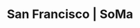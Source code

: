 ---
title:  "San Francisco | SoMa"
image: 'regions/san-francisco/soma.jpg'
section_1_header: "SoMa"
section_1_alt_header: "in Soma"
description: >
    An epicenter of both enterprise and nightlife, SoMa (South of Market) is home to the biggest building developments in 
    San Francisco as well as a high density of tech startups - making it one of the hottest neighborhoods for recent Bay 
    Area transplants. While a multitude of gorgeous new high rises boast spectacular views and convenience, many of the 
    luxury condos, lofts and apartments lack closet space. While some buildings have some storage on site, availability is 
    limited and often very expensive. 
section_2_header: "Need more space in SoMa?"
section_3_header: "Omni Picks in SoMa"
permalink: /san-francisco/soma/
google_maps_link: "https://www.google.com/maps/d/u/0/embed?mid=zhzCiwYZIgW0.kk_wQKagUnRI"
alt_header: true
places:
    coffee:
        - '<a href="https://sightglasscoffee.com/">Sightglass Coffee | 270 7th Street</a>'
        - '<a href="https://bluebottlecoffee.com/cafes/mint-plaza">Blue Bottle | 66 Mint Plaza</a>'
    restaurants:
        - '<a href="http://marlowesf.com/">Marlowe | 500 Brannan Street</a>'
        - '<a href="http://www.zerozerosf.com/">Zero Zero | 826 Folsom Street</a>'
        - '<a href="http://cockscombsf.com/">Cockscomb | 564 4th Street</a>'
    bars:
        - '<a href="http://citybeerstore.com/">City Beer Store | 1168 Folsom Street</a>'
        - '<a href="http://pressclubsf.com/">Press Club | 20 Yerba Buena Lane</a>'
        - '<a href="http://www.hotelutah.com/">Hotel Utah | 500 4th Street</a>'
buildings:
    - '<a href="http://www.equityapartments.com/san-francisco-bay/soma/77-bluxome-apartments">77 Bluxome Apartments</a>'
    - '<a href="http://vanguardproperties.com/building/Blu">SF Blu</a>'
    - '<a href="https://sfmoderncondos.com/neighborhoods/south-of-market-soma/the-palms/">The Palms</a>'
    - '<a href="http://www.panoramiclivingsf.com/?gclid=CN-y1M-lt8sCFZNgfgod78EA7g">Panoramic Residences</a>'
    - '<a href="http://stevensonlofts.com/">Stevenson Lofts</a>'
    - '<a href="https://sfmoderncondos.com/neighborhoods/south-of-market-soma/soma-grand/">SOMA Grand</a>'
    - '<a href="http://www.somaresidences.com/">SOMA Residences</a>'
    - '<a href="http://www.somaat788.com/">SOMA at 788</a>'
    - '<a href="http://www.equityapartments.com/san-francisco-bay/soma/soma-square-apartments">Soma Square</a>'
sitemap:
    priority: 0.7
    changefreq: monthly
---